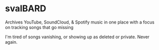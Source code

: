 # svalBARD
Archives YouTube, SoundCloud, &amp; Spotify music in one place with a focus on tracking songs that go missing

I'm tired of songs vanishing, or showing up as deleted or private. Never again.
